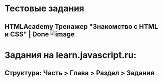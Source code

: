 # Тестовые задания
## HTMLAcademy Тренажер "Знакомство с HTML и CSS" | Done ![image](https://user-images.githubusercontent.com/91348237/174497233-55fa94e3-c8fe-4117-b403-0f8e8eb675ec.png)
# Задания на learn.javascript.ru:
## Структура: Часть > Глава > Раздел > Задания
